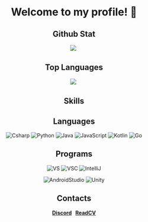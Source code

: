<h1 align=center>
  <b>Welcome to my profile! 👋</b>
</h1>
<h2 align="center">Github Stat</h2>
<div align="center">
  <img src="https://github-readme-stats.vercel.app/api?username=ERRrOR404&theme=dark"/></a>&nbsp 
</div>
<h2 align="center">Top Languages</h2>
<div align="center">
  <img src="https://github-readme-stats.vercel.app/api/top-langs/?username=ERRrOR404&layout=compact&theme=dark"/></a>&nbsp 
</div>
<h2 align="center">Skills</h2>
<h2 align="center">Languages</h2>
<div align="center">
  
![Csharp](https://img.shields.io/badge/-Csharp-9d70d8?style=for-the-badge&logo=c-sharp&logoColor=fff)
![Python](https://img.shields.io/badge/-Python-3471a1?style=for-the-badge&logo=python&logoColor=fff)
![Java](https://img.shields.io/badge/-Java-ec8032?style=for-the-badge&logo=java&logoColor=fff)
![JavaScript](https://img.shields.io/badge/-JavaScript-e3d41e?style=for-the-badge&logo=javascript&logoColor=fff)
![Kotlin](https://img.shields.io/badge/-Kotlin-0099dd?style=for-the-badge&logo=kotlin&logoColor=fff)
![Go](https://img.shields.io/badge/-Go-00acd7?style=for-the-badge&logo=go&logoColor=fff)
</div>
<h2 align="center">Programs</h2>
<div align="center">
  
![VS](https://img.shields.io/badge/-VS-a878de?style=for-the-badge&logo=visual-studio&logoColor=fff)
![VSC](https://img.shields.io/badge/-VSC-31a0e8?style=for-the-badge&logo=visual-studio-code&logoColor=fff)
![IntelliJ](https://img.shields.io/badge/-IntelliJ-e03d6a?style=for-the-badge&logo=intelli-j&logoColor=fff)
  
![AndroidStudio](https://img.shields.io/badge/-AndroidStudio-88b852?style=for-the-badge&logo=android-studiom&logoColor=fff)
![Unity](https://img.shields.io/badge/-Unity-040707?style=for-the-badge&logo=unity&logoColor=fff)
</div>
<h2 align="center">Contacts</h2>
<div align="center">
<b>
  
[Discord](https://discord.com/users/476152575385927711)&nbsp;&nbsp;&nbsp;[ReadCV](https://read.cv/error)
</b>
</div>
